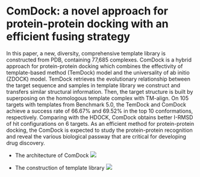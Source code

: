 ComDock: a novel approach for protein-protein docking with an efficient fusing strategy
====

In this paper, a new, diversity, comprehensive template library is constructed from PDB, containing 77,685 complexes. ComDock is a hybrid approach for protein-protein docking which combines the effectivity of template-based method (TemDock) model and the universality of ab initio (ZDOCK) model. TemDock retrieves the evolutionary relationship between the target sequence and samples in template library we construct and transfers similar structural information. Then, the target structure is built by superposing on the homologous template complex with TM-align. On 105 targets with templates from Benchmark 5.0, the TemDock and ComDock achieve a success rate of 66.67% and 69.52% in the top 10 conformations, respectively. Comparing with the HDOCK, ComDock obtains better I-RMSD of hit configurations on 6 targets. As an efficient method for protein-protein docking, the ComDock is expected to study the protein-protein recognition and reveal the various biological passway that are critical for developing drug discovery.

*   The architecture of ComDock
![](https://github.com/unimqz/mqz_ComDock_docking/raw/master/flowchart_docking-V9-(a,b).png) 

*   The construction of template library
![](https://github.com/unimqz/mqz_ComDock_docking/raw/master/dataset_construction_new.png) 
